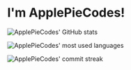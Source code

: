 # I'm ApplePieCodes!
![ApplePieCodes' GitHub stats](https://github-readme-stats.vercel.app/api?username=ApplePieCodes&theme=merko&show_icons=true&hide_border=false&count_private=true)


![ApplePieCodes' most used languages](https://github-readme-stats.vercel.app/api/top-langs/?username=ApplePieCodes&theme=merko&show_icons=true&hide_border=false&layout=compact)


![ApplePieCodes' commit streak](https://github-readme-streak-stats.herokuapp.com/?user=ApplePieCodes&theme=merko&hide_border=false)
